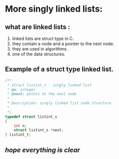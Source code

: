 # More singly linked lists:

## what are linked lists :

 1. linked lists are struct type in C.
 2. they contain a node and a pointer to the next node.
 2. they are used in algorithms.
 3. one of the data structures.

## Example of a struct type linked list.
```c
/**
 * struct listint_s - singly linked list
 * @n: integer
 * @next: points to the next node
 *
 * Description: singly linked list node structure
 * 
 */
typedef struct listint_s
{
    int n;
    struct listint_s *next;
} listint_t;
```

*hope everything is clear*
-----------------